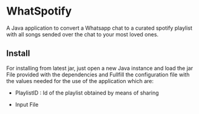 # WhatSpotify

A Java application to convert a Whatsapp chat to a curated spotify playlist with all songs sended over the chat to your most loved ones.

## Install

For installing from latest jar, just open a new Java instance and load the jar File provided with the dependencies and Fullfill the configuration file with the values needed for the use of the application which are:

- PlaylistID : Id of the playlist obtained by means of sharing

- Input File
